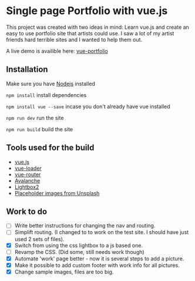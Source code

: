 # Single page Portfolio with vue.js

This project was created with two ideas in mind: Learn vue.js and create an easy to use portfolio site that artists could use. I saw a lot of my artist friends hard terrible sites and I wanted to help them out.

A live demo is availible here: [vue-portfolio](http://jameskeener.net/vue-portfolio/)
## Installation

Make sure you have [Nodejs](https://nodejs.org/en/) installed

`npm install` install dependencies

`npm install vue --save` incase you don't already have vue installed

`npm run dev` run the site

`npm run build` build the site

## Tools used for the build

- [vue.js](https://vuejs.org/)
- [vue-loader](https://github.com/vuejs/vue-loader)
- [vue-router](https://github.com/vuejs/vue-router)
- [Avalanche](http://colourgarden.net/avalanche/)
- [Lightbox2](http://lokeshdhakar.com/projects/lightbox2/)
- [Placeholder images from Unsplash](https://unsplash.com/)

## Work to do

- [ ] Write better instructions for changing the nav and routing.
- [ ] Simplift routing. (I changed to to work on the test site. I should have just used 2 sets of files).
- [x] Switch from using the css lightbox to a js based one.
- [ ] Revamp the CSS. (Did some, still needs work though)
- [x] Automate 'work' page better - now it is several steps to add a picture.
- [x] Make it possible to add custom footer with work info for all pictures.
- [x] Change sample images, files are too big.